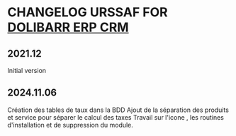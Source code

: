 # CHANGELOG URSSAF FOR [DOLIBARR ERP CRM](https://www.dolibarr.org)

## 2021.12 
Initial version


## 2024.11.06
Création des tables de taux dans la BDD
Ajout de la séparation des produits et service pour séparer le calcul des taxes
Travail sur l'icone , les routines d'installation et de suppression du module.
